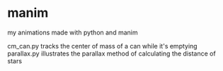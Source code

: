 # manim
my animations made with python and manim

cm_can.py tracks the center of mass of a can while it's emptying
parallax.py illustrates the parallax method of calculating the distance of stars
